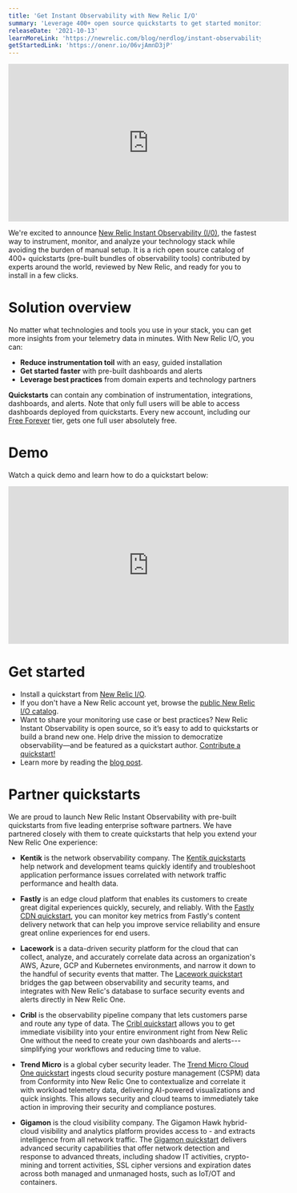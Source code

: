```yaml
---
title: 'Get Instant Observability with New Relic I/O'
summary: 'Leverage 400+ open source quickstarts to get started monitoring your stack'
releaseDate: '2021-10-13'
learnMoreLink: 'https://newrelic.com/blog/nerdlog/instant-observability-quickstarts'
getStartedLink: 'https://onenr.io/06vjAmnD3jP'
---
```

<iframe width="560" height="315" src="https://www.youtube.com/watch?v=c9zprczTXj8" frameborder="0" allow="accelerometer; autoplay; clipboard-write; encrypted-media; gyroscope; picture-in-picture" allowfullscreen></iframe>

We're excited to announce [New Relic Instant Observability (I/0)](https://newrelic.com/instant-observability), the fastest way to instrument, monitor, and analyze your technology stack while avoiding the burden of manual setup. It is a rich open source catalog of 400+ quickstarts (pre-built bundles of observability tools) contributed by experts around the world, reviewed by New Relic, and ready for you to install in a few clicks.

# Solution overview
No matter what technologies and tools you use in your stack, you can get more insights from your telemetry data in minutes. With New Relic I/O, you can:
- **Reduce instrumentation toil** with an easy, guided installation
- **Get started faster** with pre-built dashboards and alerts 
- **Leverage best practices** from domain experts and technology partners

**Quickstarts** can contain any combination of instrumentation, integrations, dashboards, and alerts. 
Note that only full users will be able to access dashboards deployed from quickstarts. Every new account, including our [Free Forever](https://newrelic.com/pricing) tier, gets one full user absolutely free.

# Demo
Watch a quick demo and learn how to do a quickstart below:
<iframe width="560" height="315" src="https://www.youtube.com/watch?v=sFt1Tx5qPRU" frameborder="0" allow="accelerometer; autoplay; clipboard-write; encrypted-media; gyroscope; picture-in-picture" allowfullscreen></iframe>

# Get started
- Install a quickstart from [New Relic I/O](https://onenr.io/06vjAmnD3jP).
- If you don't have a New Relic account yet, browse the [public New Relic I/O catalog](https://newrelic.com/instant-observability).
- Want to share your monitoring use case or best practices? New Relic Instant Observability is open source, so it’s easy to add to quickstarts or build a brand new one. Help drive the mission to democratize observability—and be featured as a quickstart author. [Contribute a quickstart!](https://github.com/newrelic/newrelic-observability-packs#readme)
- Learn more by reading the [blog post](https://newrelic.com/blog/nerdlog/instant-observability-quickstarts).

# Partner quickstarts
We are proud to launch New Relic Instant Observability with pre-built quickstarts from five leading enterprise software partners. We have partnered closely with them to create quickstarts that help you extend your New Relic One experience:
- **Kentik** is the network observability company. The [Kentik quickstarts ](https://developer.newrelic.com/instant-observability/?search=kentik)help network and development teams quickly identify and troubleshoot application performance issues correlated with network traffic performance and health data.

- **Fastly** is an edge cloud platform that enables its customers to create great digital experiences quickly, securely, and reliably. With the [Fastly CDN quickstart](https://developer.newrelic.com/instant-observability/fastly-cdn/c5c5dd30-dcdf-46b6-9412-f9a1bba5a600/), you can monitor key metrics from Fastly's content delivery network that can help you improve service reliability and ensure great online experiences for end users.

- **Lacework** is a data-driven security platform for the cloud that can collect, analyze, and accurately correlate data across an organization's AWS, Azure, GCP and Kubernetes environments, and narrow it down to the handful of security events that matter. The [Lacework quickstart](https://developer.newrelic.com/instant-observability/lacework/8a7a7220-e8ec-4959-b35d-0fe082be8039) bridges the gap between observability and security teams, and integrates with New Relic's database to surface security events and alerts directly in New Relic One.

- **Cribl** is the observability pipeline company that lets customers parse and route any type of data. The [Cribl quickstart](https://developer.newrelic.com/instant-observability/cribl-logstream/e67f2859-80c1-4234-bbcf-bcbeeb31d70d/) allows you to get immediate visibility into your entire environment right from New Relic One without the need to create your own dashboards and alerts---simplifying your workflows and reducing time to value.

- **Trend Micro** is a global cyber security leader. The [Trend Micro Cloud One quickstart](https://developer.newrelic.com/instant-observability/trendmicro-cloudone-conformity/c3ae3b79-260a-436f-ba25-1d97c61da3ad) ingests cloud security posture management (CSPM) data from Conformity into New Relic One to contextualize and correlate it with workload telemetry data, delivering AI-powered visualizations and quick insights. This allows security and cloud teams to immediately take action in improving their security and compliance postures.

- **Gigamon** is the cloud visibility company. The Gigamon Hawk hybrid-cloud visibility and analytics platform provides access to - and extracts intelligence from all network traffic. The [Gigamon quickstart](https://developer.newrelic.com/instant-observability/gigamon-newrelic/d6b36ecf-bf99-475c-938f-370153db8e70) delivers advanced security capabilities that offer network detection and response to advanced threats, including shadow IT activities, crypto-mining and torrent activities, SSL cipher versions and expiration dates across both managed and unmanaged hosts, such as IoT/OT and containers.